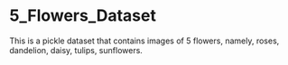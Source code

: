 # 5_Flowers_Dataset
This is a pickle dataset that contains images of 5 flowers, namely, roses, dandelion, daisy, tulips, sunflowers. 
